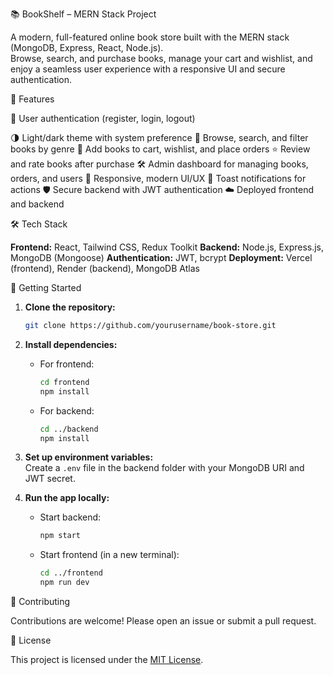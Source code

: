 📚 BookShelf – MERN Stack Project

A modern, full-featured online book store built with the MERN stack (MongoDB, Express, React, Node.js).  
Browse, search, and purchase books, manage your cart and wishlist, and enjoy a seamless user experience with a responsive UI and secure authentication.


🚀 Features

   🔐 User authentication (register, login, logout)
   
   🌗 Light/dark theme with system preference
   📖 Browse, search, and filter books by genre
   🛒 Add books to cart, wishlist, and place orders
   ⭐ Review and rate books after purchase
   🛠️ Admin dashboard for managing books, orders, and users
   📱 Responsive, modern UI/UX
   🔔 Toast notifications for actions
   🛡️ Secure backend with JWT authentication
   ☁️ Deployed frontend and backend


🛠️ Tech Stack

   **Frontend:** React, Tailwind CSS, Redux Toolkit
   **Backend:** Node.js, Express.js, MongoDB (Mongoose)
   **Authentication:** JWT, bcrypt
   **Deployment:** Vercel (frontend), Render (backend), MongoDB Atlas


📝 Getting Started

1. **Clone the repository:**
   ```sh
   git clone https://github.com/yourusername/book-store.git
   ```
2. **Install dependencies:**
   - For frontend:
     ```sh
     cd frontend
     npm install
     ```
   - For backend:
     ```sh
     cd ../backend
     npm install
     ```
3. **Set up environment variables:**  
   Create a `.env` file in the backend folder with your MongoDB URI and JWT secret.

4. **Run the app locally:**
   - Start backend:
     ```sh
     npm start
     ```
   - Start frontend (in a new terminal):
     ```sh
     cd ../frontend
     npm run dev
     ```


🤝 Contributing

Contributions are welcome! Please open an issue or submit a pull request.


📄 License

This project is licensed under the [MIT License](LICENSE).
